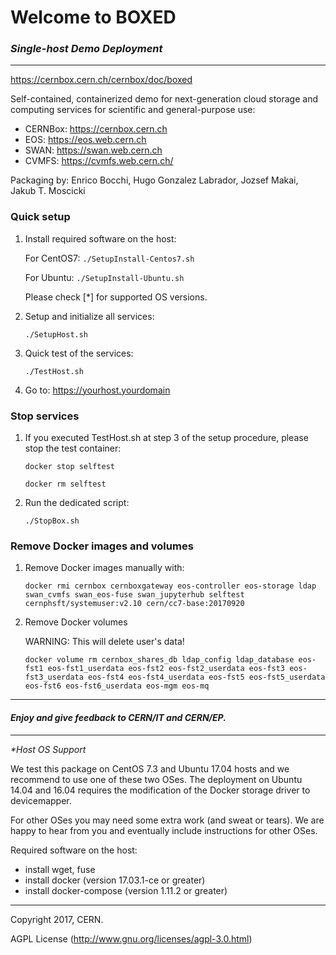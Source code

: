 # Welcome to BOXED
### *Single-host Demo Deployment*

-----

https://cernbox.cern.ch/cernbox/doc/boxed

Self-contained, containerized demo for next-generation cloud storage and computing services for scientific and general-purpose use:

 - CERNBox: https://cernbox.cern.ch
 - EOS: https://eos.web.cern.ch
 - SWAN: https://swan.web.cern.ch
 - CVMFS: https://cvmfs.web.cern.ch/

Packaging by: Enrico Bocchi, Hugo Gonzalez Labrador, Jozsef Makai, Jakub T. Moscicki



### Quick setup

 1. Install required software on the host:

    For CentOS7:	`./SetupInstall-Centos7.sh`

    For Ubuntu:		`./SetupInstall-Ubuntu.sh`

    Please check [*] for supported OS versions.


 2. Setup and initialize all services: 

    `./SetupHost.sh`


 3. Quick test of the services:

    `./TestHost.sh`


 4. Go to: https://yourhost.yourdomain



### Stop services

 1. If you executed TestHost.sh at step 3 of the setup procedure, please stop the test container:

    `docker stop selftest`

    `docker rm selftest`


 2. Run the dedicated script:

    `./StopBox.sh`



### Remove Docker images and volumes

 1. Remove Docker images manually with:

    `docker rmi cernbox cernboxgateway eos-controller eos-storage ldap swan_cvmfs swan_eos-fuse swan_jupyterhub selftest cernphsft/systemuser:v2.10 cern/cc7-base:20170920`


 2. Remove Docker volumes

    WARNING: This will delete user's data!

    `docker volume rm cernbox_shares_db ldap_config ldap_database eos-fst1 eos-fst1_userdata eos-fst2 eos-fst2_userdata eos-fst3 eos-fst3_userdata eos-fst4 eos-fst4_userdata eos-fst5 eos-fst5_userdata eos-fst6 eos-fst6_userdata eos-mgm eos-mq`



-----

#### *Enjoy and give feedback to CERN/IT and CERN/EP.*

-----


*\*Host OS Support*

We test this package on CentOS 7.3 and Ubuntu 17.04 hosts and we recommend to use one of these two OSes.
The deployment on Ubuntu 14.04 and 16.04 requires the modification of the Docker storage driver to devicemapper.

For other OSes you may need some extra work (and sweat or tears). 
We are happy to hear from you and eventually include instructions for other OSes.


Required software on the host:

  - install wget, fuse
  - install docker (version 17.03.1-ce or greater)
  - install docker-compose (version 1.11.2 or greater)

-----

Copyright 2017, CERN.

AGPL License (http://www.gnu.org/licenses/agpl-3.0.html)

